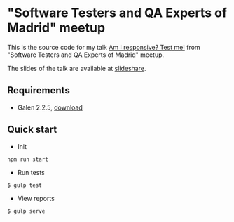 # "Software Testers and QA Experts of Madrid" meetup

This is the source code for my talk [Am I responsive? Test me!](http://www.expoqa.com/AfterTest_Am_I_responsive,_TEST_ME!_session_137.html) from "Software Testers and QA Experts of Madrid" meetup.

The slides of the talk are available at [slideshare](http://www.slideshare.net/FernandoMartnGil/am-i-responsive-test-me-galen-framework).

## Requirements
* Galen 2.2.5, <a href="http://galenframework.com/download/" target="_blank">download</a>

## Quick start

* Init

```
npm run start
```

* Run tests

```
$ gulp test
```

* View reports

```
$ gulp serve
```